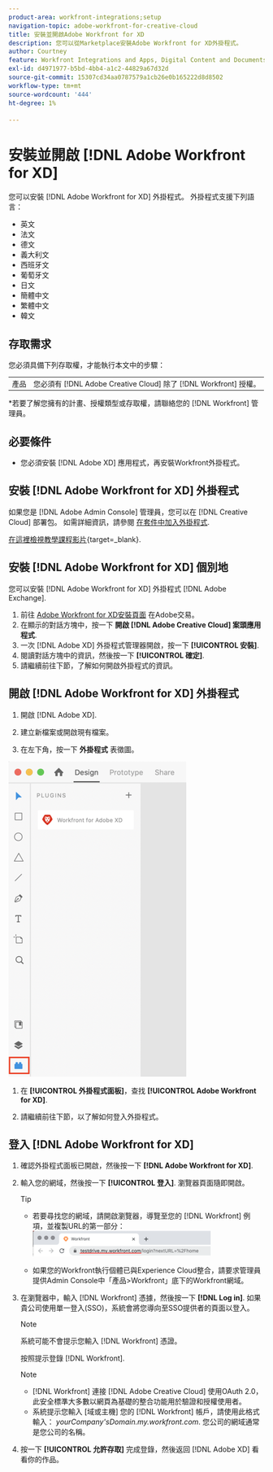 ```yaml
---
product-area: workfront-integrations;setup
navigation-topic: adobe-workfront-for-creative-cloud
title: 安裝並開啟Adobe Workfront for XD
description: 您可以從Marketplace安裝Adobe Workfront for XD外掛程式。
author: Courtney
feature: Workfront Integrations and Apps, Digital Content and Documents
exl-id: d4971977-b5bd-4bb4-a1c2-44829a67d32d
source-git-commit: 15307cd34aa0787579a1cb26e0b165222d8d8502
workflow-type: tm+mt
source-wordcount: '444'
ht-degree: 1%

---
```


# 安裝並開啟 [!DNL Adobe Workfront for XD]

您可以安裝 [!DNL Adobe Workfront for XD] 外掛程式。 外掛程式支援下列語言：

* 英文
* 法文
* 德文
* 義大利文
* 西班牙文
* 葡萄牙文
* 日文
* 簡體中文
* 繁體中文
* 韓文

## 存取需求

您必須具備下列存取權，才能執行本文中的步驟：

<table style="table-layout:auto"> 
 <col> 
 </col> 
 <col> 
 </col> 
 <tbody> 
 <!-- <tr> 
   <td role="rowheader">[!DNL Adobe Workfront] plan*</td> 
   <td> <p>[!UICONTROL Pro] or higher</p> </td> 
  </tr> 
  <tr data-mc-conditions=""> 
   <td role="rowheader">[!DNL Adobe Workfront] license*</td> 
   <td> <p>[!UICONTROL Work] or [!UICONTROL Plan]</p> </td> 
  </tr> -->
  <tr> 
   <td role="rowheader">產品</td> 
   <td>您必須有 [!DNL Adobe Creative Cloud] 除了 [!DNL Workfront] 授權。</td> 
  </tr> 
 </tbody> 
</table>

&#42;若要了解您擁有的計畫、授權類型或存取權，請聯絡您的 [!DNL Workfront] 管理員。

## 必要條件

* 您必須安裝 [!DNL Adobe XD] 應用程式，再安裝Workfront外掛程式。

## 安裝 [!DNL Adobe Workfront for XD] 外掛程式

如果您是 [!DNL Adobe Admin Console] 管理員，您可以在 [!DNL Creative Cloud] 部署包。 如需詳細資訊，請參閱 [在套件中加入外掛程式](https://helpx.adobe.com/in/enterprise/using/manage-extensions.html).

[在這裡檢視教學課程影片](https://www.youtube.com/watch?v=zzvXNLIBzrc){target=_blank}.

## 安裝 [!DNL Adobe Workfront for XD] 個別地

您可以安裝 [!DNL Adobe Workfront for XD] 外掛程式 [!DNL Adobe Exchange].

1. 前往 [Adobe Workfront for XD安裝頁面](https://exchange.adobe.com/apps/cc/4c3566f9?pluginId=4c3566f9&amp;workflow=share) 在Adobe交易。
1. 在顯示的對話方塊中，按一下 **開啟 [!DNL Adobe Creative Cloud] 案頭應用程式**.
1. 一次 [!DNL Adobe XD] 外掛程式管理器開啟，按一下 **[!UICONTROL 安裝]**.
1. 閱讀對話方塊中的資訊，然後按一下 **[!UICONTROL 確定]**.
1. 請繼續前往下節，了解如何開啟外掛程式的資訊。

## 開啟 [!DNL Adobe Workfront for XD] 外掛程式

1. 開啟 [!DNL Adobe XD].

1. 建立新檔案或開啟現有檔案。

1. 在左下角，按一下 **外掛程式** 表徵圖。

![](assets/xd-plugin-window-350x620.png)

1. 在 **[!UICONTROL 外掛程式面板]**，查找 **[!UICONTROL Adobe Workfront for XD]**.

1. 請繼續前往下節，以了解如何登入外掛程式。

## 登入 [!DNL Adobe Workfront for XD]

1. 確認外掛程式面板已開啟，然後按一下 **[!DNL Adobe Workfront for XD]**.
1. 輸入您的網域，然後按一下 **[!UICONTROL 登入]**. 瀏覽器頁面隨即開啟。

   >[!TIP]
   >
   >* 若要尋找您的網域，請開啟瀏覽器，導覽至您的 [!DNL Workfront] 例項，並複製URL的第一部分：\
      >![](assets/domain-350x50.png)
   >
   > * 如果您的Workfront執行個體已與Experience Cloud整合，請要求管理員提供Admin Console中「產品>Workfront」底下的Workfront網域。


1. 在瀏覽器中，輸入 [!DNL Workfront] 憑據，然後按一下 **[!DNL Log in]**. 如果貴公司使用單一登入(SSO)，系統會將您導向至SSO提供者的頁面以登入。

   >[!NOTE]
   >
   >系統可能不會提示您輸入 [!DNL Workfront] 憑證。

   按照提示登錄 [!DNL Workfront].

   >[!NOTE]
   >
   >* [!DNL Workfront] 連接 [!DNL Adobe Creative Cloud] 使用OAuth 2.0，此安全標準大多數以網頁為基礎的整合功能用於驗證和授權使用者。
   >* 系統提示您輸入 [域或主機] 您的 [!DNL Workfront] 帳戶，請使用此格式輸入： *yourCompany&#39;sDomain.my.workfront.com*. 您公司的網域通常是您公司的名稱。


1. 按一下 **[!UICONTROL 允許存取]** 完成登錄，然後返回 [!DNL Adobe XD] 看看你的作品。

 

